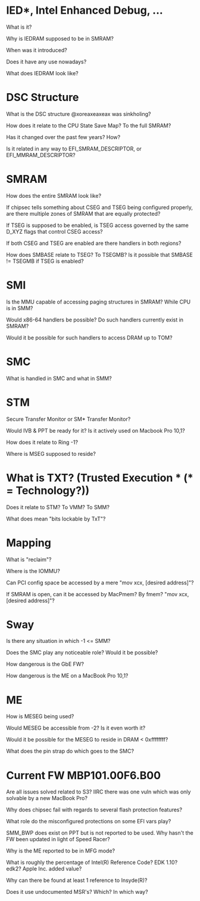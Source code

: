 # IED*, Intel Enhanced Debug, ...
What is it?

Why is IEDRAM supposed to be in SMRAM?

When was it introduced?

Does it have any use nowadays?

What does IEDRAM look like?

# DSC Structure
What is the DSC structure @xoreaxeaxeax was sinkholing?

How does it relate to the CPU State Save Map? To the full SMRAM?

Has it changed over the past few years? How?

Is it related in any way to EFI_SMRAM_DESCRIPTOR, or EFI_MMRAM_DESCRIPTOR?

# SMRAM
How does the entire SMRAM look like?

If chipsec tells something about CSEG and TSEG being configured properly, are there multiple zones of SMRAM that are equally protected?

If TSEG is supposed to be enabled, is TSEG access governed by the same D_XYZ flags that control CSEG access?

If both CSEG and TSEG are enabled are there handlers in both regions?

How does SMBASE relate to TSEG? To TSEGMB? Is it possible that SMBASE != TSEGMB if TSEG is enabled?

# SMI
Is the MMU capable of accessing paging structures in SMRAM? While CPU is in SMM?

Would x86-64 handlers be possible? Do such handlers currently exist in SMRAM?

Would it be possible for such handlers to access DRAM up to TOM?

# SMC
What is handled in SMC and what in SMM?

# STM
Secure Transfer Monitor or SM* Transfer Monitor?

Would IVB & PPT be ready for it? Is it actively used on Macbook Pro 10,1?

How does it relate to Ring -1?

Where is MSEG supposed to reside?

# What is TXT? (Trusted Execution * (* = Technology?))
Does it relate to STM? To VMM? To SMM?

What does mean "bits lockable by TxT"?

# Mapping
What is "reclaim"?

Where is the IOMMU?

Can PCI config space be accessed by a mere "mov xcx, [desired address]"?

If SMRAM is open, can it be accessed by MacPmem? By fmem? "mov xcx, [desired address]"?

# Sway
Is there any situation in which -1 <= SMM?

Does the SMC play any noticeable role? Would it be possible?

How dangerous is the GbE FW?

How dangerous is the ME on a MacBook Pro 10,1?

# ME
How is MESEG being used?

Would MESEG be accessible from -2? Is it even worth it?

Would it be possible for the MESEG to reside in DRAM < 0xffffffff?

What does the pin strap do which goes to the SMC?

# Current FW MBP101.00F6.B00
Are all issues solved related to S3? IIRC there was one vuln which was only solvable by a new MacBook Pro?

Why does chipsec fail with regards to several flash protection features?

What role do the misconfigured protections on some EFI vars play?

SMM_BWP does exist on PPT but is not reported to be used. Why hasn't the FW been updated in light of Speed Racer?

Why is the ME reported to be in MFG mode?

What is roughly the percentage of Intel(R) Reference Code? EDK 1.10? edk2? Apple Inc. added value?

Why can there be found at least 1 reference to Insyde(R)?

Does it use undocumented MSR's? Which? In which way?
